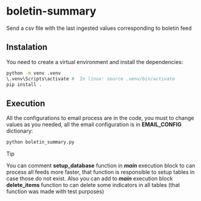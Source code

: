 # boletin-summary
Send a csv file with the last ingested values corresponding to boletin feed

## Instalation

You need to create a virtual environment and install the dependencies:

```bash
python -m venv .venv
\.venv\Scripts\activate #  In linux: source .venv/bin/activate
pip install .
```

## Execution

All the configurations to email process are in the code, you must to change values as you needed, all the email configuration is in __EMAIL_CONFIG__ dictionary:

```bash
python boletin_summary.py
```

> [!TIP]
> You can comment __setup_database__ function in *__main__* execution block to can process all feeds more faster, that function is responsible to setup tables in case those do not exist. Also you can add to *__main__* execution block __delete_items__ function to can delete some indicators in all tables (that function was made with test purposes)